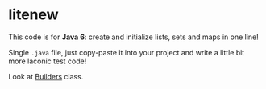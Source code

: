 litenew
=======

This code is for **Java 6**: create and initialize lists, sets and maps in one line!

Single `.java` file, just copy-paste it into your project and write a little bit more laconic test code!

Look at [Builders](https://github.com/flaz14/litenew/blob/master/litenew/src/main/java/com/github/flaz14/litenew/Builders.java) class.